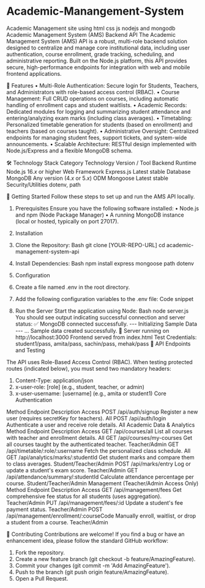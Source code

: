 # Academic-Manangement-System
Academic Management site using html css js nodejs and mongodb
Academic Management System (AMS) Backend API
The Academic Management System (AMS) API is a robust, multi-role backend solution designed to centralize and manage core institutional data, including user authentication, course enrollment, grade tracking, scheduling, and administrative reporting. Built on the Node.js platform, this API provides secure, high-performance endpoints for integration with web and mobile frontend applications.


🌟 Features
•	Multi-Role Authentication: Secure login for Students, Teachers, and Administrators with role-based access control (RBAC).
•	Course Management: Full CRUD operations on courses, including automatic handling of enrollment caps and student waitlists.
•	Academic Records: Dedicated modules for logging and summarizing student attendance and entering/analyzing exam marks (including class averages).
•	Timetabling: Personalized timetable generation for students (based on enrollment) and teachers (based on courses taught).
•	Administrative Oversight: Centralized endpoints for managing student fees, support tickets, and system-wide announcements.
•	Scalable Architecture: RESTful design implemented with Node.js/Express and a flexible MongoDB schema.


🛠️ Technology Stack
Category	Technology	Version / Tool
Backend Runtime	Node.js	$16.x$ or higher
Web Framework	Express.js	Latest stable
Database	MongoDB	Any version ($4.x$ or $5.x$)
ODM	Mongoose	Latest stable
Security/Utilities	dotenv, path	

🚀 Getting Started
Follow these steps to set up and run the AMS API locally.
1. Prerequisites
Ensure you have the following software installed:
•	Node.js and npm (Node Package Manager)
•	A running MongoDB instance (local or hosted, typically on port 27017).

2. Installation
1.	Clone the Repository:
Bash
git clone [YOUR-REPO-URL]
cd academic-management-system-api
2.	Install Dependencies:
Bash
npm install express mongoose path dotenv
3. Configuration
1.	Create a file named .env in the root directory.
2.	Add the following configuration variables to the .env file:
Code snippet
4. Run the Server
Start the application using Node:
Bash
node server.js
You should see output indicating successful connection and server status:
✅ MongoDB connected successfully.
--- Initializing Sample Data ---
...
Sample data created successfully.
🚀 Server running on http://localhost:3000
Frontend served from index.html
Test Credentials: student1/pass, amita/pass, sachin/pass, mehak/pass
🔐 API Endpoints and Testing

The API uses Role-Based Access Control (RBAC). When testing protected routes (indicated below), you must send two mandatory headers:
1.	Content-Type: application/json
2.	x-user-role: [role] (e.g., student, teacher, or admin)
3.	x-user-username: [username] (e.g., amita or student1)
Core Authentication

Method	Endpoint	Description	Access
POST	/api/auth/signup	Register a new user (requires secretKey for teachers).	All
POST	/api/auth/login	Authenticate a user and receive role details.	All
Academic Data & Analytics
Method	Endpoint	Description	Access
GET	/api/courses/all	List all courses with teacher and enrollment details.	All
GET	/api/courses/my-courses	Get all courses taught by the authenticated teacher.	Teacher/Admin
GET	/api/timetable/:role/:username	Fetch the personalized class schedule.	All
GET	/api/analytics/marks/:studentId	Get student marks and compare them to class averages.	Student/Teacher/Admin
POST	/api/marks/entry	Log or update a student's exam score.	Teacher/Admin
GET	/api/attendance/summary/:studentId	Calculate attendance percentage per course.	Student/Teacher/Admin
Management (Teacher/Admin Access Only)
Method	Endpoint	Description	Access
GET	/api/management/fees	Get comprehensive fee status for all students (uses aggregation).	Teacher/Admin
PUT	/api/management/fees/:id	Update a student's fee payment status.	Teacher/Admin
POST	/api/management/enrollment/:courseCode	Manually enroll, waitlist, or drop a student from a course.	Teacher/Admin

🤝 Contributing
Contributions are welcome! If you find a bug or have an enhancement idea, please follow the standard GitHub workflow:
1.	Fork the repository.
2.	Create a new feature branch (git checkout -b feature/AmazingFeature).
3.	Commit your changes (git commit -m 'Add AmazingFeature').
4.	Push to the branch (git push origin feature/AmazingFeature).
5.	Open a Pull Request.
